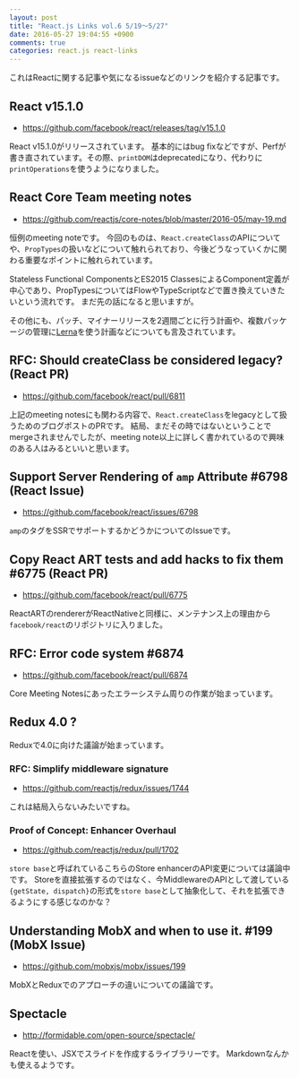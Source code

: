 ```yaml
---
layout: post
title: "React.js Links vol.6 5/19〜5/27"
date: 2016-05-27 19:04:55 +0900
comments: true
categories: react.js react-links
---
```


これはReactに関する記事や気になるissueなどのリンクを紹介する記事です。

<!-- more -->

## React v15.1.0

* https://github.com/facebook/react/releases/tag/v15.1.0

React v15.1.0がリリースされています。
基本的にはbug fixなどですが、Perfが書き直されています。その際、`printDOM`はdeprecatedになり、代わりに`printOperations`を使うようになりました。

## React Core Team meeting notes

* https://github.com/reactjs/core-notes/blob/master/2016-05/may-19.md

恒例のmeeting noteです。
今回のものは、`React.createClass`のAPIについてや、`PropTypes`の扱いなどについて触れられており、今後どうなっていくかに関わる重要なポイントに触れられています。

Stateless Functional ComponentsとES2015 ClassesによるComponent定義が中心であり、PropTypesについてはFlowやTypeScriptなどで置き換えていきたいという流れです。
まだ先の話になると思いますが。

その他にも、パッチ、マイナーリリースを2週間ごとに行う計画や、複数パッケージの管理に[Lerna](https://lernajs.io/)を使う計画などについても言及されています。


## RFC: Should createClass be considered legacy? (React PR)

* https://github.com/facebook/react/pull/6811

上記のmeeting notesにも関わる内容で、`React.createClass`をlegacyとして扱うためのブログポストのPRです。
結局、まだその時ではないということでmergeされませんでしたが、meeting note以上に詳しく書かれているので興味のある人はみるといいと思います。

## Support Server Rendering of `amp` Attribute #6798 (React Issue)

* https://github.com/facebook/react/issues/6798

`amp`のタグをSSRでサポートするかどうかについてのIssueです。

## Copy React ART tests and add hacks to fix them #6775 (React PR)

* https://github.com/facebook/react/pull/6775

ReactARTのrendererがReactNativeと同様に、メンテナンス上の理由から`facebook/react`のリポジトリに入りました。

## RFC: Error code system #6874

* https://github.com/facebook/react/pull/6874

Core Meeting Notesにあったエラーシステム周りの作業が始まっています。

## Redux 4.0 ?

Reduxで4.0に向けた議論が始まっています。

### RFC: Simplify middleware signature

* https://github.com/reactjs/redux/issues/1744

これは結局入らないみたいですね。

### Proof of Concept: Enhancer Overhaul

* https://github.com/reactjs/redux/pull/1702

`store base`と呼ばれているこちらのStore enhancerのAPI変更については議論中です。
Storeを直接拡張するのではなく、今MiddlewareのAPIとして渡している`{getState, dispatch}`の形式を`store base`として抽象化して、それを拡張できるようにする感じなのかな？

## Understanding MobX and when to use it. #199 (MobX Issue)

* https://github.com/mobxjs/mobx/issues/199

MobXとReduxでのアプローチの違いについての議論です。

## Spectacle

* http://formidable.com/open-source/spectacle/

Reactを使い、JSXでスライドを作成するライブラリーです。
Markdownなんかも使えるようです。
